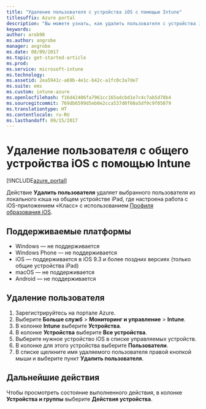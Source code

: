 ```yaml
---
title: "Удаление пользователя с устройства iOS с помощью Intune"
titlesuffix: Azure portal
description: "Вы можете узнать, как удалить пользователя с устройства iOS с помощью Intune."
keywords: 
author: arob98
ms.author: angrobe
manager: angrobe
ms.date: 08/09/2017
ms.topic: get-started-article
ms.prod: 
ms.service: microsoft-intune
ms.technology: 
ms.assetid: 2ea5941c-a69b-4e1c-b42c-a1fc0c3a7de7
ms.suite: ems
ms.custom: intune-azure
ms.openlocfilehash: f16d42406fa7961cc165adcbd1e7c4c7ab5d78b4
ms.sourcegitcommit: 769db6599d5eb0e2cca537d0f60a5df9c9f05079
ms.translationtype: HT
ms.contentlocale: ru-RU
ms.lasthandoff: 09/15/2017
---
```

# <a name="remove-a-user-from-a-shared-ios-device-with-intune"></a>Удаление пользователя с общего устройства iOS с помощью Intune


[!INCLUDE[azure_portal](./includes/azure_portal.md)]

Действие **Удалить пользователя** удаляет выбранного пользователя из локального кэша на общем устройстве iPad, где настроена работа с iOS-приложением «Класс» с использованием [Профиля образования iOS](education-settings-configure-ios.md). 

## <a name="supported-platforms"></a>Поддерживаемые платформы

- Windows — не поддерживается
- Windows Phone — не поддерживается
- iOS — поддерживается в iOS 9.3 и более поздних версиях (только общие устройства iPad)
- macOS — не поддерживается
- Android — не поддерживается

## <a name="how-to-remove-a-user"></a>Удаление пользователя

1. Зарегистрируйтесь на портале Azure.
2. Выберите **Больше служб** > **Мониторинг и управление** > **Intune**.
3. В колонке **Intune** выберите **Устройства**.
4. В колонке **Устройства** выберите **Все устройства**.
5. Выберите нужное устройство iOS в списке управляемых устройств.
6. В колонке для этого устройства выберите **Пользователи**.
7. В списке щелкните имя удаляемого пользователя правой кнопкой мыши и выберите пункт **Удалить пользователя**.

## <a name="next-steps"></a>Дальнейшие действия

Чтобы просмотреть состояние выполненного действия, в колонке **Устройства и группы** выберите **Действия устройства**.
